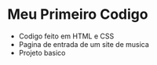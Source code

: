 # Meu Primeiro Codigo
- Codigo feito em HTML e CSS
- Pagina de entrada de um site de musica
- Projeto basico
  
